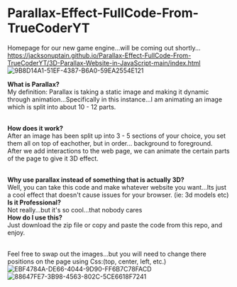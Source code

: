 # Parallax-Effect-FullCode-From-TrueCoderYT
Homepage for our new game engine...will be coming out shortly...
https://jacksonuptain.github.io/Parallax-Effect-FullCode-From-TrueCoderYT/3D-Parallax-Website-in-JavaScript-main/index.html
![9B8D14A1-51EF-4387-B6A0-59EA2554E121](https://github.com/JacksonUptain/Parallax-Effect-FullCode-From-TrueCoderYT/assets/111402072/fb5a6b98-8dc1-4a3d-b4c5-17f068539383)

<strong>What is Parallax?</strong>
<br>My definition:
  Parallax is taking a static image and making it dynamic through animation...Specifically in this instance...I am animating an image which is split into about 10 - 12 parts.

<br><strong>How does it work?</strong>
<br>After an image has been split up into 3 - 5 sections of your choice, you set them all on top of eachother, but in order... background to foreground.
<br>After we add interactions to the web page, we can animate the certain parts of the page to give it 3D effect.

<br><strong>Why use parallax instead of something that is actually 3D?</strong>
<br>Well, you can take this code and make whatever website you want...Its just a cool effect that doesn't cause issues for your browser. (ie: 3d models etc)
<br><strong>Is it Professional?</strong>
<br>Not really...but it's so cool...that nobody cares
<br><strong>How do I use this?</strong>
<br>Just download the zip file or copy and paste the code from this repo, and enjoy.

<br>Feel free to swap out the images...but you will need to change there positions on the page using Css:(top, center, left, etc.)<br>![EBF4784A-DE66-4044-9D90-FF6B7C78FACD](https://github.com/JacksonUptain/Parallax-Effect-FullCode-From-TrueCoderYT/assets/111402072/4ecddef8-0706-4951-a4e2-65789c582afe)
![88647FE7-3B98-4563-802C-5CE6618F7241](https://github.com/JacksonUptain/Parallax-Effect-FullCode-From-TrueCoderYT/assets/111402072/13a75da2-3dc7-4e82-af8e-fcbb881edfea)

